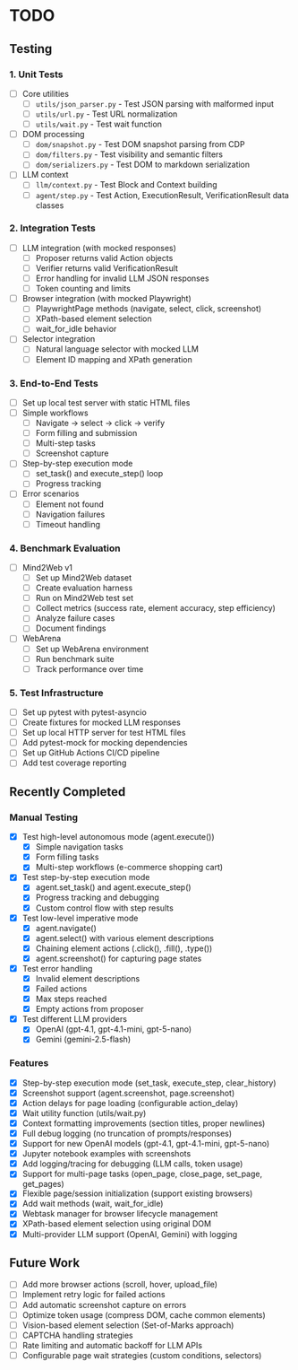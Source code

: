 # TODO

## Testing

### 1. Unit Tests
- [ ] Core utilities
  - [ ] `utils/json_parser.py` - Test JSON parsing with malformed input
  - [ ] `utils/url.py` - Test URL normalization
  - [ ] `utils/wait.py` - Test wait function
- [ ] DOM processing
  - [ ] `dom/snapshot.py` - Test DOM snapshot parsing from CDP
  - [ ] `dom/filters.py` - Test visibility and semantic filters
  - [ ] `dom/serializers.py` - Test DOM to markdown serialization
- [ ] LLM context
  - [ ] `llm/context.py` - Test Block and Context building
  - [ ] `agent/step.py` - Test Action, ExecutionResult, VerificationResult data classes

### 2. Integration Tests
- [ ] LLM integration (with mocked responses)
  - [ ] Proposer returns valid Action objects
  - [ ] Verifier returns valid VerificationResult
  - [ ] Error handling for invalid LLM JSON responses
  - [ ] Token counting and limits
- [ ] Browser integration (with mocked Playwright)
  - [ ] PlaywrightPage methods (navigate, select, click, screenshot)
  - [ ] XPath-based element selection
  - [ ] wait_for_idle behavior
- [ ] Selector integration
  - [ ] Natural language selector with mocked LLM
  - [ ] Element ID mapping and XPath generation

### 3. End-to-End Tests
- [ ] Set up local test server with static HTML files
- [ ] Simple workflows
  - [ ] Navigate → select → click → verify
  - [ ] Form filling and submission
  - [ ] Multi-step tasks
  - [ ] Screenshot capture
- [ ] Step-by-step execution mode
  - [ ] set_task() and execute_step() loop
  - [ ] Progress tracking
- [ ] Error scenarios
  - [ ] Element not found
  - [ ] Navigation failures
  - [ ] Timeout handling

### 4. Benchmark Evaluation
- [ ] Mind2Web v1
  - [ ] Set up Mind2Web dataset
  - [ ] Create evaluation harness
  - [ ] Run on Mind2Web test set
  - [ ] Collect metrics (success rate, element accuracy, step efficiency)
  - [ ] Analyze failure cases
  - [ ] Document findings
- [ ] WebArena
  - [ ] Set up WebArena environment
  - [ ] Run benchmark suite
  - [ ] Track performance over time

### 5. Test Infrastructure
- [ ] Set up pytest with pytest-asyncio
- [ ] Create fixtures for mocked LLM responses
- [ ] Set up local HTTP server for test HTML files
- [ ] Add pytest-mock for mocking dependencies
- [ ] Set up GitHub Actions CI/CD pipeline
- [ ] Add test coverage reporting

## Recently Completed

### Manual Testing
- [x] Test high-level autonomous mode (agent.execute())
  - [x] Simple navigation tasks
  - [x] Form filling tasks
  - [x] Multi-step workflows (e-commerce shopping cart)
- [x] Test step-by-step execution mode
  - [x] agent.set_task() and agent.execute_step()
  - [x] Progress tracking and debugging
  - [x] Custom control flow with step results
- [x] Test low-level imperative mode
  - [x] agent.navigate()
  - [x] agent.select() with various element descriptions
  - [x] Chaining element actions (.click(), .fill(), .type())
  - [x] agent.screenshot() for capturing page states
- [x] Test error handling
  - [x] Invalid element descriptions
  - [x] Failed actions
  - [x] Max steps reached
  - [x] Empty actions from proposer
- [x] Test different LLM providers
  - [x] OpenAI (gpt-4.1, gpt-4.1-mini, gpt-5-nano)
  - [x] Gemini (gemini-2.5-flash)

### Features
- [x] Step-by-step execution mode (set_task, execute_step, clear_history)
- [x] Screenshot support (agent.screenshot, page.screenshot)
- [x] Action delays for page loading (configurable action_delay)
- [x] Wait utility function (utils/wait.py)
- [x] Context formatting improvements (section titles, proper newlines)
- [x] Full debug logging (no truncation of prompts/responses)
- [x] Support for new OpenAI models (gpt-4.1, gpt-4.1-mini, gpt-5-nano)
- [x] Jupyter notebook examples with screenshots
- [x] Add logging/tracing for debugging (LLM calls, token usage)
- [x] Support for multi-page tasks (open_page, close_page, set_page, get_pages)
- [x] Flexible page/session initialization (support existing browsers)
- [x] Add wait methods (wait, wait_for_idle)
- [x] Webtask manager for browser lifecycle management
- [x] XPath-based element selection using original DOM
- [x] Multi-provider LLM support (OpenAI, Gemini) with logging

## Future Work
- [ ] Add more browser actions (scroll, hover, upload_file)
- [ ] Implement retry logic for failed actions
- [ ] Add automatic screenshot capture on errors
- [ ] Optimize token usage (compress DOM, cache common elements)
- [ ] Vision-based element selection (Set-of-Marks approach)
- [ ] CAPTCHA handling strategies
- [ ] Rate limiting and automatic backoff for LLM APIs
- [ ] Configurable page wait strategies (custom conditions, selectors)
